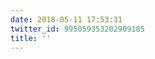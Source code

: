 ```yaml
---
date: 2018-05-11 17:53:31
twitter_id: 995059353202909185
title: ''
---
```


<!-- Tweet at https://twitter.com/statuses/995055275106291712 is either deleted or protected. -->
